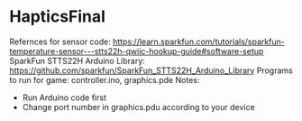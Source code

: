 # HapticsFinal
Refernces for sensor code: https://learn.sparkfun.com/tutorials/sparkfun-temperature-sensor---stts22h-qwiic-hookup-guide#software-setup
SparkFun STTS22H Arduino Library: https://github.com/sparkfun/SparkFun_STTS22H_Arduino_Library
Programs to run for game: controller.ino, graphics.pde
Notes:
- Run Arduino code first
- Change port number in graphics.pdu according to your device
